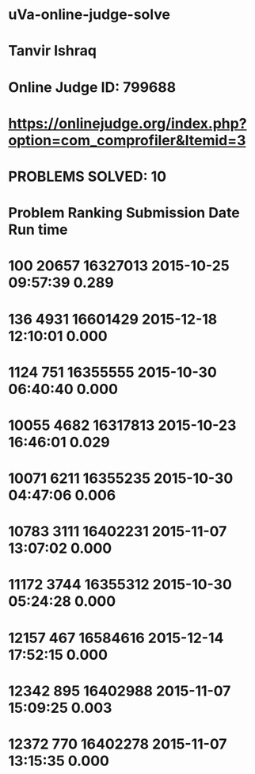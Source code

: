 # uVa-online-judge-solve

# Tanvir Ishraq
# Online Judge ID:	799688
# https://onlinejudge.org/index.php?option=com_comprofiler&Itemid=3

# PROBLEMS SOLVED: 10

# Problem	Ranking	Submission	        Date	     Run time
# 100	    20657	  16327013	2015-10-25 09:57:39	0.289
# 136	    4931	  16601429	2015-12-18 12:10:01	0.000
# 1124	  751	    16355555	2015-10-30 06:40:40	0.000
# 10055	  4682	  16317813	2015-10-23 16:46:01	0.029
# 10071	  6211	  16355235	2015-10-30 04:47:06	0.006
# 10783	  3111	  16402231	2015-11-07 13:07:02	0.000
# 11172	  3744	  16355312	2015-10-30 05:24:28	0.000
# 12157	  467	    16584616	2015-12-14 17:52:15	0.000
# 12342	  895	    16402988	2015-11-07 15:09:25	0.003
# 12372	  770	    16402278	2015-11-07 13:15:35	0.000

